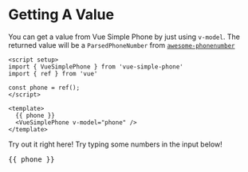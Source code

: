 # Getting A Value

You can get a value from Vue Simple Phone by just using `v-model`. The returned value will be a `ParsedPhoneNumber` from [`awesome-phonenumber`](https://www.npmjs.com/package/awesome-phonenumber)
```vue
<script setup>
import { VueSimplePhone } from 'vue-simple-phone'
import { ref } from 'vue'

const phone = ref();
</script>

<template>
  {{ phone }}
  <VueSimplePhone v-model="phone" />
</template>
```

Try out it right here! Try typing some numbers in the input below!
<script setup>
import { ref } from 'vue'
import { getExample } from 'awesome-phonenumber'

const phone = ref();
</script>

<VueSimplePhone v-model="phone" :value="getExample('US').number?.national || ''"/>
<pre>
{{ phone }}
</pre>
